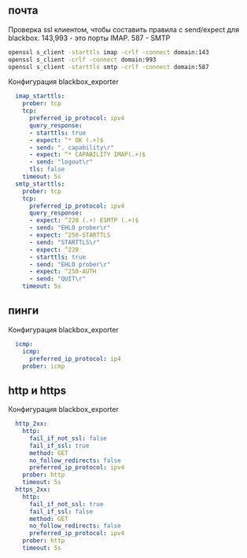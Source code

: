 ## почта

Проверка ssl клиентом, чтобы составить правила c send/expect для blackbox. 143,993 - это порты IMAP. 587 - SMTP

```sh
openssl s_client -starttls imap -crlf -connect domain:143
openssl s_client -crlf -connect domain:993
openssl s_client -starttls smtp -crlf -connect domain:587
```

Конфигурация blackbox_exporter

```yaml
  imap_starttls:
    prober: tcp
    tcp:
      preferred_ip_protocol: ipv4
      query_response:
      - starttls: true
      - expect: ^* OK (.+)$
      - send: ". capability\r"
      - expect: ^* CAPABILITY IMAP(.+)$
      - send: "logout\r"
      tls: false
    timeout: 5s
  smtp_starttls:
    prober: tcp
    tcp:
      preferred_ip_protocol: ipv4
      query_response:
      - expect: ^220 (.+) ESMTP (.+)$
      - send: "EHLO prober\r"
      - expect: ^250-STARTTLS
      - send: "STARTTLS\r"
      - expect: ^220
      - starttls: true
      - send: "EHLO prober\r"
      - expect: ^250-AUTH
      - send: "QUIT\r"
    timeout: 5s
```

## пинги

Конфигурация blackbox_exporter

```yaml
  icmp:
    icmp:
      preferred_ip_protocol: ip4
    prober: icmp
```

## http и https

Конфигурация blackbox_exporter

```yaml
  http_2xx:
    http:
      fail_if_not_ssl: false
      fail_if_ssl: true
      method: GET
      no_follow_redirects: false
      preferred_ip_protocol: ipv4
    prober: http
    timeout: 5s
  https_2xx:
    http:
      fail_if_not_ssl: true
      fail_if_ssl: false
      method: GET
      no_follow_redirects: false
      preferred_ip_protocol: ipv4
    prober: http
    timeout: 5s
```
